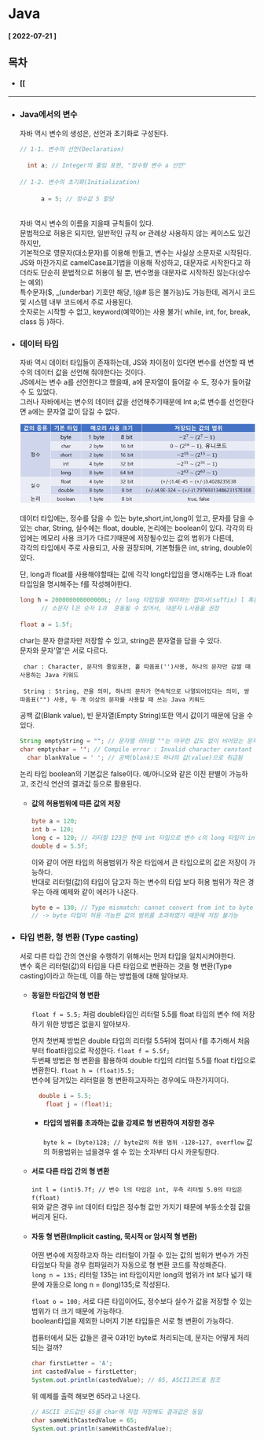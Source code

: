 # Java 
  
  #### [ 2022-07-21 ]  
    
## 목차  
  * #### [[  
    
      
-----------------------------------------------------------------------------------------------------------------------------------------------------  
  
* ### Java에서의 변수  

  자바 역시 변수의 생성은, 선언과 초기화로 구성된다.  
    
  ```java
  // 1-1. 변수의 선언(Declaration)
		
    int a; // Integer의 줄임 표현, "정수형 변수 a 선언"
    
  // 1-2. 변수의 초기화(Initialization)
    
		a = 5; // 정수값 5 할당
    
  ```  
    
  자바 역시 변수의 이름을 지을때 규칙들이 있다.  
  문법적으로 허용은 되지만, 일반적인 규칙 or 관례상 사용하지 않는 케이스도 있긴 하지만,  
  기본적으로 영문자(대소문자)를 이용해 만들고, 변수는 사실상 소문자로 시작된다.  
  JS와 마찬가지로 camelCase표기법을 이용해 작성하고, 대문자로 시작한다고 하더라도 단순히 문법적으로 허용이 될 뿐, 변수명을 대문자로 시작하진 않는다(상수는 예외)  
  특수문자($, _(underbar) 기호만 해당, !@# 등은 불가능)도 가능한데, 레거시 코드 및 시스템 내부 코드에서 주로 사용된다.  
  숫자로는 시작할 수 없고, keyword(예약어)는 사용 불가( while, int, for, break, class 등 )하다.  
    
  
* ### 데이터 타입  

  자바 역시 데이터 타입들이 존재하는데, JS와 차이점이 있다면 변수를 선언할 때 변수의 데이터 값을 선언해 줘야한다는 것이다.  
  JS에서는 변수 a를 선언한다고 했을때, a에 문자열이 들어갈 수 도, 정수가 들어갈 수 도 있었다.  
  그러나 자바에서는 변수의 데이터 값을 선언해주기때문에 Int a;로 변수를 선언한다면 a에는 문자열 값이 담길 수 없다.  
    
  ![image url](https://github.com/12OneTwo12/TIL/blob/main/Java/991A15355B6140F125.png?raw=true)  
    
  데이터 타입에는, 정수를 담을 수 있는 byte,short,int,long이 있고, 문자를 담을 수 있는 char, String, 실수에는 float, double, 논리에는 boolean이 있다.
  각각의 타입에는 메모리 사용 크기가 다르기때문에 저장될수있는 값의 범위가 다른데,  
  각각의 타입에서 주로 사용되고, 사용 권장되며, 기본형들은 int, string, double이 있다.  
    
  단, long과 float를 사용해야할때는 값에 각각 long타입임을 명시해주는 L과 float 타입임을 명시해주는 f를 작성해야한다.  
  ```java
  long h = 200000000000000L; // long 타입임을 의미하는 접미사(suffix) l 혹은 L을 작성해야함
		// 소문자 l은 숫자 1과  혼동될 수 있어서, 대문자 L사용을 권장
  
  float a = 1.5f;
  ```
    
  char는 문자 한글자만 저장할 수 있고, string은 문자열을 담을 수 있다.  
  문자와 문자'열'은 서로 다르다.
  
       char : Character, 문자의 줄임표현, 홑 따옴표('')사용, 하나의 문자만 감쌀 때 사용하는 Java 키워드  
             
       String : String, 끈을 의미, 하나의 문자가 연속적으로 나열되어있다는 의미, 쌍 따옴표("") 사용, 두 개 이상의 문자를 사용할 때 쓰는 Java 키워드  
             
  공백 값(Blank value), 빈 문자열(Empty String)또한 역시 값이기 때문에 담을 수 있다.  
  ```java
  String emptyString = ""; // 문자열 리터럴 ""는 아무런 값도 없이 비어있는 문자열을 작성할 수 있음
  char emptychar = ''; // Compile error : Invalid character constant \ Empty character literal(IntelliJ), 문자 리터럴은 불가
	char blankValue = ' '; // 공백(blank)도 하나의 값(value)으로 취급됨
  ```  
    
  논리 타입 boolean의 기본값은 false이다. 예/아니오와 같은 이진 판별이 가능하고, 조건식 연산의 결과값 등으로 활용된다.  
  
    
  * #### 값의 허용범위에 따른 값의 저장  

    ```java
    byte a = 120;
    int b = 120;
    long c = 120; // 리터럴 123은 현재 int 타입으로 변수 c의 long 타입이 int 타입보다 값의 허용 범위가 넓기 때문에 저장 가능
    double d = 5.5f;
    ```  

    이와 같이 어떤 타입의 허용범위가 작은 타입에서 큰 타입으로의 값은 저장이 가능하다.  
    반대로 리터럴(값)의 타입이 담고자 하는 변수의 타입 보다 허용 범위가 작은 경우는 아래 예제와 같이 에러가 나온다.  

    ```java
    byte e = 130; // Type mismatch: cannot convert from int to byte
    // -> byte 타입이 허용 가능한 값의 범위를 초과하였기 때문에 저장 불가능
    ```
  
  
* ### 타입 변환, 형 변환 (Type casting)  

  서로 다른 타입 간의 연산을 수행하기 위해서는 먼저 타입을 일치시켜야한다.  
	변수 혹은 리터럴(값)의 타입을 다른 타입으로 변환하는 것을 형 변환(Type casting)이라고 하는데, 이를 하는 방법들에 대해 알아보자.  
    
   * #### 동일한 타입간의 형 변환  

      ```float f = 5.5;``` 처럼 double타입인 리터럴 5.5를 float 타입의 변수 f에 저장하기 위한 방법은 없을지 알아보자.  
        
      먼저 첫번째 방법은 double 타입의 리터럴 5.5뒤에 접미사 f를 추가해서 처음부터 float타입으로 작성한다. ```float f = 5.5f;```  
      두번째 방법은 형 변환을 활용하여 double 타입의 리터럴 5.5를 float 타입으로 변환한다. ```float h = (float)5.5;```  
      변수에 담겨있는 리터럴을 형 변환하고자하는 경우에도 마찬가지이다.  
		    
      ```java
        double i = 5.5;
		  float j = (float)i;
      ```  
        
     * #### 타입의 범위를 초과하는 값을 강제로 형 변환하여 저장한 경우
      
          ```byte k = (byte)128; // byte값의 허용 범위 -128~127, overflow``` 값의 허용범위는 넘을경우 셀 수 있는 숫자부터 다시 카운팅한다.  
            
   * #### 서로 다른 타입 간의 형 변환  

      ```int l = (int)5.7f; // 변수 l의 타입은 int, 우측 리터럴 5.0의 타입은 f(float)```  
      위와 같은 경우 int 데이터 타입은  정수형 값만 가지기 때문에  부동소숫점 값을 버리게 된다.  
        
   * #### 자동 형 변환(Implicit casting, 묵시적 or 암시적 형 변환)  

      어떤 변수에 저장하고자 하는 리터럴이 가질 수 있는 값의 범위가 변수가 가진 타입보다 작을 경우 컴파일러가 자동으로 형 변환 코드를 작성해준다.  
      ```long n = 135;``` 리터럴 135는 int 타입이지만 long의 범위가 int 보다 넓기 때문에 자동으로 long n = (long)135;로 작성된다.  
      
      ```float o = 100;``` 서로 다른 타입이어도, 정수보다 실수가 값을 저장할 수 있는 범위가 더 크기 때문에 가능하다.  
      boolean타입을 제외한 나머지 기본 타입들은 서로 형 변환이 가능하다.  
        
      컴퓨터에서 모든 값들은 결국 0과1인 byte로 처리되는데, 문자는 어떻게 처리되는 걸까?  
      ```java
      char firstLetter = 'A';
      int castedValue = firstLetter;
      System.out.println(castedValue); // 65, ASCII코드표 참조
      ```  
      위 예제를 출력 해보면 65라고 나온다.  
      ```java
      // ASCII 코드값인 65를 char에 직접 저장해도 결과값은 동일
      char sameWithCastedValue = 65;
      System.out.println(sameWithCastedValue);
      ```  
        
      
